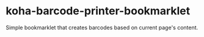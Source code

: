 # koha-barcode-printer-bookmarklet

Simple bookmarklet that creates barcodes based on current page's content.

